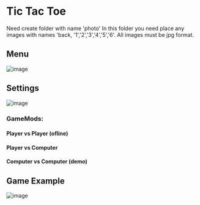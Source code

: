 # Tic Tac Toe
Need create folder with name 'photo'
In this folder you need place any images with names 'back, '1','2','3','4','5','6'. All images must be jpg format.
## Menu
![image](https://user-images.githubusercontent.com/79384225/143772150-f958fcd8-1d32-4333-b415-1ed408c5e8cb.png)
## Settings
![image](https://user-images.githubusercontent.com/79384225/143772177-4d905c7d-f08b-40d0-8e7d-b7fc608b757d.png)
### GameMods:
#### Player vs Player (ofline)
#### Player vs Computer
#### Computer vs Computer (demo)
## Game Example 
![image](https://user-images.githubusercontent.com/79384225/143772196-b2defcc3-1db9-4ec4-921f-ca834e32440a.png)
